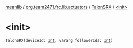 [meanlib](../../index.md) / [org.team2471.frc.lib.actuators](../index.md) / [TalonSRX](index.md) / [&lt;init&gt;](./-init-.md)

# &lt;init&gt;

`TalonSRX(deviceId: `[`Int`](https://kotlinlang.org/api/latest/jvm/stdlib/kotlin/-int/index.html)`, vararg followerIds: `[`Int`](https://kotlinlang.org/api/latest/jvm/stdlib/kotlin/-int/index.html)`)`